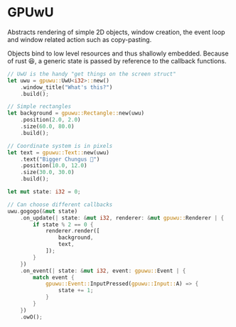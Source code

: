 # GPUwU

Abstracts rendering of simple 2D objects, window creation,
the event loop and window related action such as copy-pasting.

Objects bind to low level resources and thus shallowly embedded.
Because of rust 😆, a generic state is passed by reference to the callback
functions.

```rust
// UwU is the handy "get things on the screen struct"
let uwu = gpuwu::UwU<i32>::new()
    .window_title("What's this?")
    .build();

// Simple rectangles
let background = gpuwu::Rectangle::new(uwu)
    .position(2.0, 2.0)
    .size(60.0, 80.0)
    .build();

// Coordinate system is in pixels
let text = gpuwu::Text::new(uwu)
    .text("Bigger Chungus 🐰")
    .position(10.0, 12.0)
    .size(30.0, 30.0)
    .build();

let mut state: i32 = 0;

// Can choose different callbacks
uwu.gogogo(&mut state)
    .on_update(| state: &mut i32, renderer: &mut gpuwu::Renderer | {
        if state % 2 == 0 {
            renderer.render([
                background,
                text,
            ]);
        }
    })
    .on_event(| state: &mut i32, event: gpuwu::Event | {
        match event {
            gpuwu::Event::InputPressed(gpuwu::Input::A) => {
                state += 1;
            }
        }
    })
    .owO();
```

